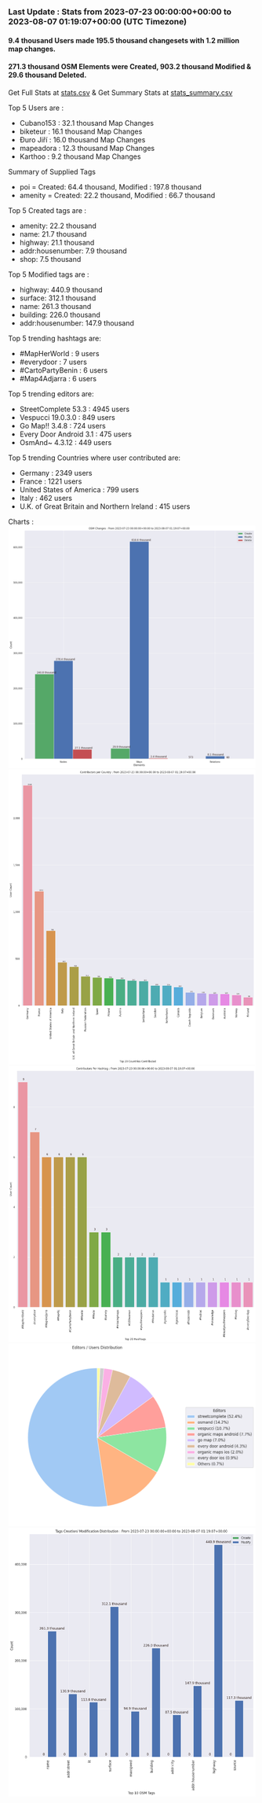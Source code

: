 ### Last Update : Stats from 2023-07-23 00:00:00+00:00 to 2023-08-07 01:19:07+00:00 (UTC Timezone)

#### 9.4 thousand Users made 195.5 thousand changesets with 1.2 million map changes.
#### 271.3 thousand OSM Elements were Created, 903.2 thousand Modified & 29.6 thousand Deleted.
Get Full Stats at [stats.csv](/stats/fieldmappers/Weekly/stats.csv)
 & Get Summary Stats at [stats_summary.csv](/stats/fieldmappers/Weekly/stats_summary.csv)

Top 5 Users are : 
- Cubano153 : 32.1 thousand Map Changes
- biketeur : 16.1 thousand Map Changes
- Đuro Jiří : 16.0 thousand Map Changes
- mapeadora : 12.3 thousand Map Changes
- Karthoo : 9.2 thousand Map Changes

Summary of Supplied Tags
- poi = Created: 64.4 thousand, Modified : 197.8 thousand
- amenity = Created: 22.2 thousand, Modified : 66.7 thousand


Top 5 Created tags are :
- amenity: 22.2 thousand
- name: 21.7 thousand
- highway: 21.1 thousand
- addr:housenumber: 7.9 thousand
- shop: 7.5 thousand


Top 5 Modified tags are :
- highway: 440.9 thousand
- surface: 312.1 thousand
- name: 261.3 thousand
- building: 226.0 thousand
- addr:housenumber: 147.9 thousand


Top 5 trending hashtags are:
- #MapHerWorld : 9 users
- #everydoor : 7 users
- #CartoPartyBenin : 6 users
- #Map4Adjarra : 6 users


Top 5 trending editors are:
- StreetComplete 53.3 : 4945 users
- Vespucci 19.0.3.0 : 849 users
- Go Map!! 3.4.8 : 724 users
- Every Door Android 3.1 : 475 users
- OsmAnd~ 4.3.12 : 449 users


Top 5 trending Countries where user contributed are:
- Germany : 2349 users
- France : 1221 users
- United States of America : 799 users
- Italy : 462 users
- U.K. of Great Britain and Northern Ireland : 415 users


 Charts : 
![Alt text](./stats_osm_changes.png) 
![Alt text](./stats_users_per_country.png) 
![Alt text](./stats_users_per_hashtag.png) 
![Alt text](./stats_editors_pie_chart.png) 
![Alt text](./stats_tags.png) 
